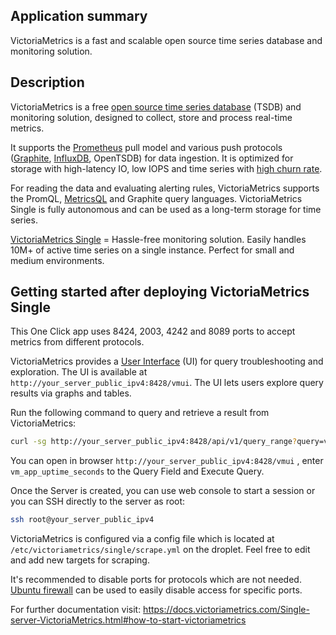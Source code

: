 ## Application summary

VictoriaMetrics is a fast and scalable open source time series database and monitoring solution.

## Description

VictoriaMetrics is a free [open source time series database](https://en.wikipedia.org/wiki/Time_series_database) (TSDB) and monitoring solution, designed to collect, store and process real-time metrics. 

It supports the [Prometheus](https://en.wikipedia.org/wiki/Prometheus_(software)) pull model and various push protocols ([Graphite](https://en.wikipedia.org/wiki/Graphite_(software)), [InfluxDB](https://en.wikipedia.org/wiki/InfluxDB), OpenTSDB) for data ingestion. It is optimized for storage with high-latency IO, low IOPS and time series with [high churn rate](https://docs.victoriametrics.com/FAQ.html#what-is-high-churn-rate). 

For reading the data and evaluating alerting rules, VictoriaMetrics supports the PromQL, [MetricsQL](https://docs.victoriametrics.com/MetricsQL.html) and Graphite query languages. VictoriaMetrics Single is fully autonomous and can be used as a long-term storage for time series.

[VictoriaMetrics Single](https://docs.victoriametrics.com/Single-server-VictoriaMetrics.html) = Hassle-free monitoring solution. Easily handles 10M+ of active time series on a single instance. Perfect for small and medium environments.

## Getting started after deploying VictoriaMetrics Single

This One Click app uses 8424, 2003, 4242 and 8089 ports to accept metrics from different protocols. 

VictoriaMetrics provides a [User Interface](https://docs.victoriametrics.com/Single-server-VictoriaMetrics.html#vmui) (UI) for query troubleshooting and exploration. The UI is available at `http://your_server_public_ipv4:8428/vmui`. The UI lets users explore query results via graphs and tables.

Run the following command to query and retrieve a result from VictoriaMetrics:

```bash
curl -sg http://your_server_public_ipv4:8428/api/v1/query_range?query=vm_app_uptime_seconds | jq
```

You can open in browser `http://your_server_public_ipv4:8428/vmui` , enter `vm_app_uptime_seconds` to the Query Field and Execute Query.

Once the Server is created, you can use web console to start a session or you can SSH directly to the server as root:

```bash
ssh root@your_server_public_ipv4
```

VictoriaMetrics is configured via a config file which is located at `/etc/victoriametrics/single/scrape.yml` on the droplet. Feel free to edit and add new targets for scraping. 

It's recommended to disable ports for protocols which are not needed. [Ubuntu firewall](https://help.ubuntu.com/community/UFW) can be used to easily disable access for specific ports.

For further documentation visit: https://docs.victoriametrics.com/Single-server-VictoriaMetrics.html#how-to-start-victoriametrics